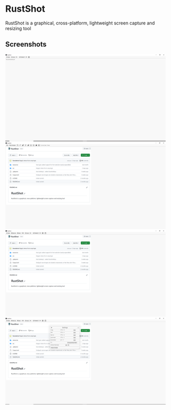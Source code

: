# RustShot
RustShot is a graphical, cross-platform, lightweight screen capture and resizing tool

## Screenshots

![Screenshot](./resources/RustShot_1.PNG)
![Screenshot](./resources/RustShot_2.PNG)
![Screenshot](./resources/RustShot_3.PNG)
![Screenshot](./resources/RustShot_4.PNG)
